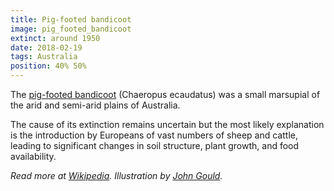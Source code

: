 ```yaml
---
title: Pig-footed bandicoot
image: pig_footed_bandicoot
extinct: around 1950
date: 2018-02-19
tags: Australia
position: 40% 50%
---
```


The [pig-footed bandicoot][1] (Chaeropus ecaudatus) was a small marsupial of
the arid and semi-arid plains of Australia.

The cause of its extinction remains uncertain but the most likely explanation
is the introduction by Europeans of vast numbers of sheep and cattle, leading
to significant changes in soil structure, plant growth, and food availability.

*Read more at [Wikipedia][2]. Illustration by [John Gould][3].*

[1]: /2018/02/19/pig-footed-bandicoot/
[2]: https://en.wikipedia.org/wiki/Pig-footed_bandicoot
[3]: https://www.biodiversitylibrary.org/page/49738071
